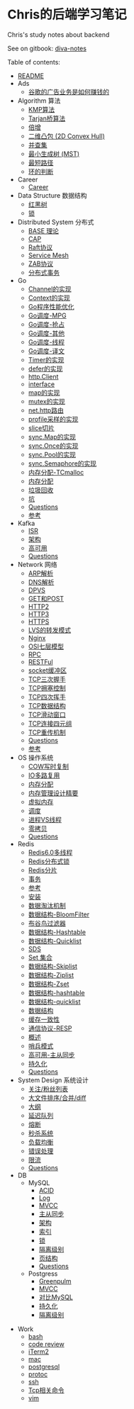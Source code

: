 # Chris的后端学习笔记

Chris's study notes about backend

See on gitbook: [diva-notes](https://wtifs.gitbook.io/diva-notes)


Table of contents:

* [README](README.md)
* Ads
    * [谷歌的广告业务是如何赚钱的](Ads/Google.md)
* Algorithm 算法
    * [KMP算法](Algorithm/KMP算法.md)
    * [Tarjan桥算法](Algorithm/Tarjan桥算法.md)
    * [倍增](Algorithm/倍增.md)
    * [二维凸包 (2D Convex Hull)](Algorithm/凸包.md)
    * [并查集](Algorithm/并查集.md)
    * [最小生成树 (MST)](Algorithm/最小生成树.md)
    * [最短路径](Algorithm/最短路径.md)
    * [环的判断](Algorithm/环的判断.md)
* Career
    * [Career](Career/Career.md)
* Data Structure 数据结构
    * [红黑树](<DataStructure/红黑树.md>)
    * [锁](DataStructure/锁.md)
* Distributed System 分布式
    * [BASE 理论](<DistributedSystem/BASE理论.md>)
    * [CAP](DistributedSystem/CAP.md)
    * [Raft协议](DistributedSystem/Raft协议.md)
    * [Service Mesh](DistributedSystem/服务网格.md)
    * [ZAB协议](DistributedSystem/ZAB协议.md)
    * [分布式事务](DistributedSystem/分布式事务.md)
* Go
    * [Channel的实现](Go/Channel的实现.md)
    * [Context的实现](Go/Context的实现.md)
    * [Go程序性能优化](Go/Go程序性能优化.md)
    * [Go调度-MPG](Go/Go调度-MPG].md)
    * [Go调度-抢占](Go/Go调度-抢占.md)
    * [Go调度-其他](Go/Go调度-其他.md)
    * [Go调度-线程](Go/Go调度-线程.md)
    * [Go调度-译文](Go/Go调度-译文.md)
    * [Timer的实现](Go/Timer的实现.md)
    * [defer的实现](Go/defer的实现.md)
    * [http.Client](Go/http.Client.md)
    * [interface](Go/interface.md)
    * [map的实现](Go/map的实现.md)
    * [mutex的实现](Go/mutex的实现.md)
    * [net.http路由](Go/net.http路由.md)
    * [profile采样的实现](Go/profile采样的实现.md)
    * [slice切片](Go/slice切片.md)
    * [sync.Map的实现](Go/sync.Map的实现.md)
    * [sync.Once的实现](Go/sync.Once的实现.md)
    * [sync.Pool的实现](Go/sync.Pool的实现.md)
    * [sync.Semaphore的实现](Go/sync.Semaphore的实现.md)
    * [内存分配-TCmalloc](Go/内存分配-TCmalloc.md)
    * [内存分配](Go/内存分配.md)
    * [垃圾回收](Go/垃圾回收.md)
    * [坑](Go/坑.md)
    * [Questions](Go/Questions.md)
    * [参考](Go/参考.md)
* Kafka
    * [ISR](Kafka/ISR.md)
    * [架构](kafka/架构.md)
    * [高可用](kafka/高可用.md)
    * [Questions](kafka/Questions.md)
* Network 网络
    * [ARP解析](Network/ARP解析.md)
    * [DNS解析](Network/DNS解析.md)
    * [DPVS](Network/DPVS.md)
    * [GET和POST](Network/GET和POST.md)
    * [HTTP2](Network/Http2.md)
    * [HTTP3](Network/Http3.md)
    * [HTTPS](Network/Https.md)
    * [LVS的转发模式](Network/LVS的转发模式.md)
    * [Nginx](Network/Nginx.md)
    * [OSI七层模型](Network/OSI七层模型.md)
    * [RPC](Network/RPC.md)
    * [RESTFul](Network/RESTFul.md)
    * [socket缓冲区](Network/socket缓冲区.md)
    * [TCP三次握手](Network/TCP三次握手.md)
    * [TCP拥塞控制](Network/TCP拥塞控制.md)
    * [TCP四次挥手](Network/TCP四次挥手.md)
    * [TCP数据结构](Network/TCP数据结构.md)
    * [TCP滑动窗口](Network/TCP滑动窗口.md)
    * [TCP连接四元组](Network/TCP连接四元组.md)
    * [TCP重传机制](Network/TCP重传机制.md)
    * [Questions](Network/Questions.md)
    * [参考](Network/参考.md)
* OS 操作系统
    * [COW写时复制](OS/COW写时复制.md)
    * [IO多路复用](OS/IO多路复用.md)
    * [内存分配](OS/内存分配.md)
    * [内存管理设计精要](OS/内存管理设计精要.md)
    * [虚拟内存](OS/虚拟内存.md)
    * [调度](OS/调度.md)
    * [进程VS线程](OS/进程VS线程g.md)
    * [零拷贝](OS/零拷贝.md)
    * [Questions](OS/Questions.md)
* Redis
    * [Redis6.0多线程](Redis/Redis6.0多线程.md)
    * [Redis分布式锁](Redis/Redis分布式锁.md)
    * [Redis分片](Redis/Redis分片.md)
    * [事务](Redis/事务.md)
    * [参考](Redis/参考.md)
    * [安装](Redis/安装.md)
    * [数据淘汰机制](Redis/数据淘汰机制.md)
    * [数据结构-BloomFilter](Redis/数据结构-BloomFilter.md)
    * [布谷鸟过滤器](Redis/数据结构-CuckooFilter.md)
    * [数据结构-Hashtable](Redis/数据结构-Hashtable.md)
    * [数据结构-Quicklist](Redis/数据结构-Quicklist.md)
    * [SDS](Redis/数据结构-SDS.md)
    * [Set 集合](Redis/数据结构-Set.md)
    * [数据结构-Skiplist](Redis/数据结构-Skiplist.md)
    * [数据结构-Ziplist](Redis/数据结构-Ziplist.md)
    * [数据结构-Zset](Redis/数据结构-Zset.md)
    * [数据结构-hashtable](Redis/数据结构-hashtable.md)
    * [数据结构-quicklist](Redis/数据结构-quicklist.md)
    * [数据结构](Redis/数据结构.md)
    * [缓存一致性](Redis/缓存一致性.md)
    * [通信协议-RESP](Redis/通信协议-RESP.md)
    * [概述](Redis/高可用-Cluster.md)
    * [哨兵模式](Redis/高可用-Sentinel.md)
    * [高可用-主从同步](Redis/高可用-主从同步.md)
    * [持久化](Redis/高可用-持久化.md)
    * [Questions](Redis/Questions.md)
* System Design 系统设计
    * [关注/粉丝列表](<SystemDesign/关注列表.md>)
    * [大文件排序/合并/diff](<SystemDesign/大文件处理.md>)
    * [大纲](<SystemDesign/大纲.md>)
    * [延迟队列](<SystemDesign/延迟队列.md>)
    * [熔断](<SystemDesign/熔断.md>)
    * [秒杀系统](<SystemDesign/秒杀系统.md>)
    * [负载均衡](<SystemDesign/负载均衡.md>)
    * [错误处理](<SystemDesign/错误处理.md>)
    * [限流](<SystemDesign/限流.md>)
    * [Questions](<SystemDesign/Questions.md>)
* DB
    * MySQL
        * [ACID](DB/MySQL/ACID.md)
        * [Log](DB/MySQL/Log.md)
        * [MVCC](DB/MySQL/MVCC.md)
        * [主从同步](DB/MySQL/主从同步.md)
        * [架构](DB/MySQL/架构.md)
        * [索引](DB/MySQL/索引.md)
        * [锁](DB/MySQL/锁.md)
        * [隔离级别](DB/MySQL/隔离级别.md)
        * [页结构](DB/MySQL/页结构.md)
        * [Questions](DB/MySQL/Questions.md)
    * Postgress
        * [Greenpulm](DB/Postgres/Greenpulm.md)
        * [MVCC](DB/Postgres/MVCC.md)
        * [对比MySQL](DB/Postgres/对比MySQL.md)
        * [持久化](DB/Postgres/持久化.md)
        * [隔离级别](DB/Postgres/隔离级别.md)

- Work
  - [bash](Work/bash.md)
  - [code review](Work/CodeReview.md)
  - [iTerm2](Work/iTerm2.md)
  - [mac](Work/mac.md)
  - [postgresql](Work/postgresql.md)
  - [protoc](Work/protoc.md)
  - [ssh](Work/ssh.md)
  - [Tcp相关命令](Work/Tcp相关命令.md)
  - [vim](Work/vim.md)

